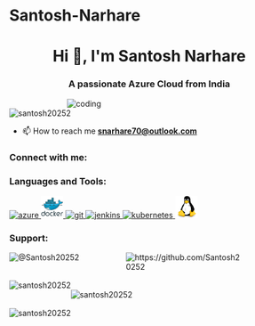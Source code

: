 
# Santosh-Narhare
<h1 align="center">Hi 👋, I'm Santosh Narhare</h1>
<h3 align="center">A passionate Azure Cloud from India</h3>
<img align="right" alt="coding" width="400"scr="https://www.bing.com/th/id/OIP.nWQ_U5NKEfNeGCTfh_2-MwHaEq?w=236&h=211&c=8&rs=1&qlt=90&o=6&pid=3.1&rm=2"
<p align="left"> <img src="https://komarev.com/ghpvc/?username=santosh20252&label=Profile%20views&color=0e75b6&style=flat" alt="santosh20252" /> </p>

- 📫 How to reach me **snarhare70@outlook.com**

<h3 align="left">Connect with me:</h3>
<p align="left">
</p>

<h3 align="left">Languages and Tools:</h3>
<p align="left"> <a href="https://azure.microsoft.com/en-in/" target="_blank" rel="noreferrer"> <img src="https://www.vectorlogo.zone/logos/microsoft_azure/microsoft_azure-icon.svg" alt="azure" width="40" height="40"/> </a> <a href="https://www.docker.com/" target="_blank" rel="noreferrer"> <img src="https://raw.githubusercontent.com/devicons/devicon/master/icons/docker/docker-original-wordmark.svg" alt="docker" width="40" height="40"/> </a> <a href="https://git-scm.com/" target="_blank" rel="noreferrer"> <img src="https://www.vectorlogo.zone/logos/git-scm/git-scm-icon.svg" alt="git" width="40" height="40"/> </a> <a href="https://www.jenkins.io" target="_blank" rel="noreferrer"> <img src="https://www.vectorlogo.zone/logos/jenkins/jenkins-icon.svg" alt="jenkins" width="40" height="40"/> </a> <a href="https://kubernetes.io" target="_blank" rel="noreferrer"> <img src="https://www.vectorlogo.zone/logos/kubernetes/kubernetes-icon.svg" alt="kubernetes" width="40" height="40"/> </a> <a href="https://www.linux.org/" target="_blank" rel="noreferrer"> <img src="https://raw.githubusercontent.com/devicons/devicon/master/icons/linux/linux-original.svg" alt="linux" width="40" height="40"/> </a> </p>

<h3 align="left">Support:</h3>
<p><a href="https://www.buymeacoffee.com/@Santosh20252"> <img align="left" src="https://cdn.buymeacoffee.com/buttons/v2/default-yellow.png" height="50" width="210" alt="@Santosh20252" /></a><a href="https://ko-fi.com/https://github.com/Santosh20252"> <img align="left" src="https://cdn.ko-fi.com/cdn/kofi3.png?v=3" height="50" width="210" alt="https://github.com/Santosh20252" /></a></p><br><br>

<p><img align="left" src="https://github-readme-stats.vercel.app/api/top-langs?username=santosh20252&show_icons=true&locale=en&layout=compact" alt="santosh20252" /></p>

<p>&nbsp;<img align="center" src="https://github-readme-stats.vercel.app/api?username=santosh20252&show_icons=true&locale=en" alt="santosh20252" /></p>

<p><img align="center" src="https://github-readme-streak-stats.herokuapp.com/?user=santosh20252&" alt="santosh20252" /></p>
